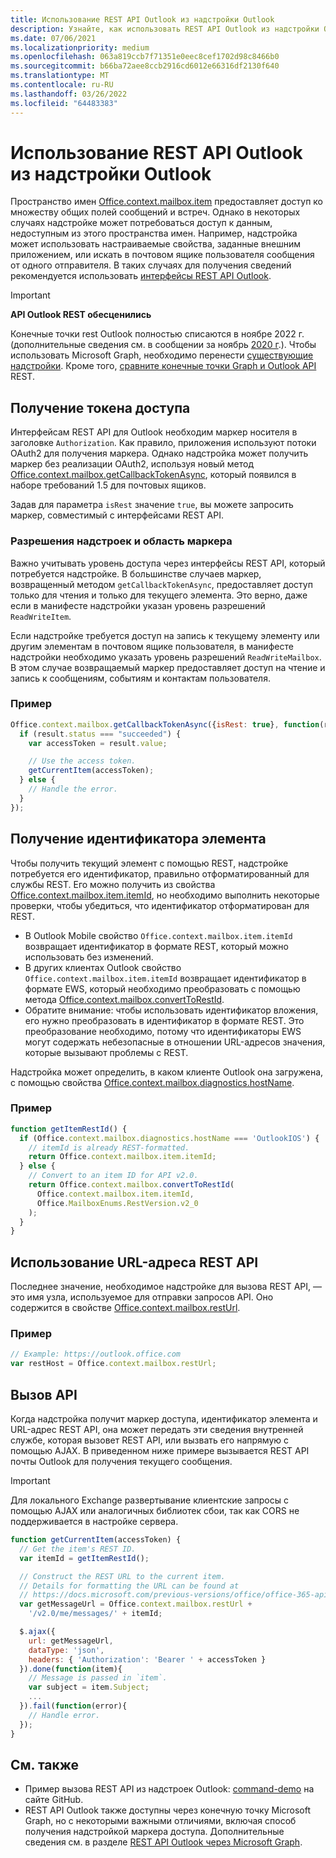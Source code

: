 ```yaml
---
title: Использование REST API Outlook из надстройки Outlook
description: Узнайте, как использовать REST API Outlook из надстройки Outlook, чтобы получить маркер доступа
ms.date: 07/06/2021
ms.localizationpriority: medium
ms.openlocfilehash: 063a819ccb7f71351e0eec8cef1702d98c8466b0
ms.sourcegitcommit: b66ba72aee8ccb2916cd6012e66316df2130f640
ms.translationtype: MT
ms.contentlocale: ru-RU
ms.lasthandoff: 03/26/2022
ms.locfileid: "64483383"
---
```

# <a name="use-the-outlook-rest-apis-from-an-outlook-add-in"></a>Использование REST API Outlook из надстройки Outlook

Пространство имен [Office.context.mailbox.item](/javascript/api/requirement-sets/outlook/preview-requirement-set/office.context.mailbox.item) предоставляет доступ ко множеству общих полей сообщений и встреч. Однако в некоторых случаях надстройке может потребоваться доступ к данным, недоступным из этого пространства имен. Например, надстройка может использовать настраиваемые свойства, заданные внешним приложением, или искать в почтовом ящике пользователя сообщения от одного отправителя. В таких случаях для получения сведений рекомендуется использовать [интерфейсы REST API Outlook](/outlook/rest).

> [!IMPORTANT]
> **API Outlook REST обесценились**
>
> Конечные точки rest Outlook полностью списаются в ноябре 2022 г. (дополнительные сведения см. в сообщении за ноябрь [2020 г](https://developer.microsoft.com/graph/blogs/outlook-rest-api-v2-0-deprecation-notice/).). Чтобы использовать Microsoft Graph, необходимо перенести [существующие надстройки](/outlook/rest#outlook-rest-api-via-microsoft-graph). Кроме того, [сравните конечные точки Graph и Outlook API](/outlook/rest/compare-graph) REST.

## <a name="get-an-access-token"></a>Получение токена доступа

Интерфейсам REST API для Outlook необходим маркер носителя в заголовке `Authorization`. Как правило, приложения используют потоки OAuth2 для получения маркера. Однако надстройка может получить маркер без реализации OAuth2, используя новый метод [Office.context.mailbox.getCallbackTokenAsync](/javascript/api/requirement-sets/outlook/preview-requirement-set/office.context.mailbox#methods), который появился в наборе требований 1.5 для почтовых ящиков.

Задав для параметра `isRest` значение `true`, вы можете запросить маркер, совместимый с интерфейсами REST API.

### <a name="add-in-permissions-and-token-scope"></a>Разрешения надстроек и область маркера

Важно учитывать уровень доступа через интерфейсы REST API, который потребуется надстройке. В большинстве случаев маркер, возвращенный методом `getCallbackTokenAsync`, предоставляет доступ только для чтения и только для текущего элемента. Это верно, даже если в манифесте надстройки указан уровень разрешений `ReadWriteItem`.

Если надстройке требуется доступ на запись к текущему элементу или другим элементам в почтовом ящике пользователя, в манифесте надстройки необходимо указать уровень разрешений `ReadWriteMailbox`. В этом случае возвращаемый маркер предоставляет доступ на чтение и запись к сообщениям, событиям и контактам пользователя.

### <a name="example"></a>Пример

```js
Office.context.mailbox.getCallbackTokenAsync({isRest: true}, function(result){
  if (result.status === "succeeded") {
    var accessToken = result.value;

    // Use the access token.
    getCurrentItem(accessToken);
  } else {
    // Handle the error.
  }
});
```

## <a name="get-the-item-id"></a>Получение идентификатора элемента

Чтобы получить текущий элемент с помощью REST, надстройке потребуется его идентификатор, правильно отформатированный для службы REST. Его можно получить из свойства [Office.context.mailbox.item.itemId](/javascript/api/requirement-sets/outlook/preview-requirement-set/office.context.mailbox.item#properties), но необходимо выполнить некоторые проверки, чтобы убедиться, что идентификатор отформатирован для REST.

- В Outlook Mobile свойство `Office.context.mailbox.item.itemId` возвращает идентификатор в формате REST, который можно использовать без изменений.
- В других клиентах Outlook свойство `Office.context.mailbox.item.itemId` возвращает идентификатор в формате EWS, который необходимо преобразовать с помощью метода [Office.context.mailbox.convertToRestId](/javascript/api/requirement-sets/outlook/preview-requirement-set/office.context.mailbox#methods).
- Обратите внимание: чтобы использовать идентификатор вложения, его нужно преобразовать в идентификатор в формате REST. Это преобразование необходимо, потому что идентификаторы EWS могут содержать небезопасные в отношении URL-адресов значения, которые вызывают проблемы с REST.

Надстройка может определить, в каком клиенте Outlook она загружена, с помощью свойства [Office.context.mailbox.diagnostics.hostName](/javascript/api/outlook/office.diagnostics#outlook-office-diagnostics-hostname-member).

### <a name="example"></a>Пример

```js
function getItemRestId() {
  if (Office.context.mailbox.diagnostics.hostName === 'OutlookIOS') {
    // itemId is already REST-formatted.
    return Office.context.mailbox.item.itemId;
  } else {
    // Convert to an item ID for API v2.0.
    return Office.context.mailbox.convertToRestId(
      Office.context.mailbox.item.itemId,
      Office.MailboxEnums.RestVersion.v2_0
    );
  }
}
```

## <a name="get-the-rest-api-url"></a>Использование URL-адреса REST API

Последнее значение, необходимое надстройке для вызова REST API, — это имя узла, используемое для отправки запросов API. Оно содержится в свойстве [Office.context.mailbox.restUrl](/javascript/api/requirement-sets/outlook/preview-requirement-set/office.context.mailbox#properties).

### <a name="example"></a>Пример

```js
// Example: https://outlook.office.com
var restHost = Office.context.mailbox.restUrl;
```

## <a name="call-the-api"></a>Вызов API

Когда надстройка получит маркер доступа, идентификатор элемента и URL-адрес REST API, она может передать эти сведения внутренней службе, которая вызовет REST API, или вызвать его напрямую с помощью AJAX. В приведенном ниже примере вызывается REST API почты Outlook для получения текущего сообщения.

> [!IMPORTANT]
> Для локального Exchange развертывание клиентские запросы с помощью AJAX или аналогичных библиотек сбои, так как CORS не поддерживается в настройке сервера.

```js
function getCurrentItem(accessToken) {
  // Get the item's REST ID.
  var itemId = getItemRestId();

  // Construct the REST URL to the current item.
  // Details for formatting the URL can be found at
  // https://docs.microsoft.com/previous-versions/office/office-365-api/api/version-2.0/mail-rest-operations#get-messages.
  var getMessageUrl = Office.context.mailbox.restUrl +
    '/v2.0/me/messages/' + itemId;

  $.ajax({
    url: getMessageUrl,
    dataType: 'json',
    headers: { 'Authorization': 'Bearer ' + accessToken }
  }).done(function(item){
    // Message is passed in `item`.
    var subject = item.Subject;
    ...
  }).fail(function(error){
    // Handle error.
  });
}
```

## <a name="see-also"></a>См. также

- Пример вызова REST API из надстроек Outlook: [command-demo](https://github.com/OfficeDev/outlook-add-in-command-demo) на сайте GitHub.
- REST API Outlook также доступны через конечную точку Microsoft Graph, но с некоторыми важными отличиями, включая способ получения надстройкой маркера доступа. Дополнительные сведения см. в разделе [REST API Outlook через Microsoft Graph](/outlook/rest/index#outlook-rest-api-via-microsoft-graph).